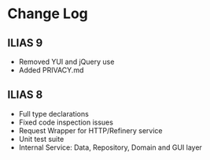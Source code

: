 # Change Log

## ILIAS 9

- Removed YUI and jQuery use
- Added PRIVACY.md

## ILIAS 8
 
- Full type declarations
- Fixed code inspection issues
- Request Wrapper for HTTP/Refinery service
- Unit test suite
- Internal Service: Data, Repository, Domain and GUI layer
